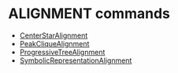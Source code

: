 <h1>ALIGNMENT commands</h1>

* [CenterStarAlignment](./CenterStarAlignment.md)
* [PeakCliqueAlignment](./PeakCliqueAlignment.md)
* [ProgressiveTreeAlignment](./ProgressiveTreeAlignment.md)
* [SymbolicRepresentationAlignment](./SymbolicRepresentationAlignment.md)

